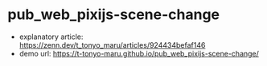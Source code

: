 # pub_web_pixijs-scene-change

- explanatory article: https://zenn.dev/t_tonyo_maru/articles/924434befaf146
- demo url: https://t-tonyo-maru.github.io/pub_web_pixijs-scene-change/
